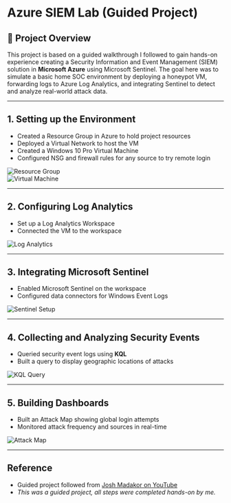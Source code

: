 # Azure SIEM Lab (Guided Project)

## 📌 Project Overview
This project is based on a guided walkthrough I followed to gain hands-on experience creating a Security Information and Event Management (SIEM) solution in **Microsoft Azure** using Microsoft Sentinel. The goal here was to simulate a basic home SOC environment by deploying a honeypot VM, forwarding logs to Azure Log Analytics, and integrating Sentinel to detect and analyze real-world attack data.

---

## 1. Setting up the Environment
- Created a Resource Group in Azure to hold project resources  
- Deployed a Virtual Network to host the VM  
- Created a Windows 10 Pro Virtual Machine  
- Configured NSG and firewall rules for any source to try remote login  

![Resource Group](https://github.com/user-attachments/assets/a58fdd65-fc1c-40b0-b813-7196bb153f67)  
![Virtual Machine](https://github.com/user-attachments/assets/f7ceb0cb-6cb4-497c-8161-c8953e1ec3fc)

---

## 2. Configuring Log Analytics
- Set up a Log Analytics Workspace  
- Connected the VM to the workspace  

![Log Analytics](https://github.com/user-attachments/assets/9f6b1661-86bb-4435-9906-bb0e00aba133)

---

## 3. Integrating Microsoft Sentinel
- Enabled Microsoft Sentinel on the workspace  
- Configured data connectors for Windows Event Logs   

![Sentinel Setup](https://github.com/user-attachments/assets/c9a8c382-a062-421d-9f30-79f71b499054)

---

## 4. Collecting and Analyzing Security Events
- Queried security event logs using **KQL**  
- Built a query to display geographic locations of attacks  

![KQL Query](https://github.com/user-attachments/assets/a77a2b66-0e5f-42af-82d5-e476f3c18c05)

---

## 5. Building Dashboards
- Built an Attack Map showing global login attempts  
- Monitored attack frequency and sources in real-time  

![Attack Map](https://github.com/user-attachments/assets/5b05ab17-45ff-434d-84a9-22d7e1ce5d7b)

---

## Reference
- Guided project followed from [Josh Madakor on YouTube](https://www.youtube.com/watch?v=g5JL2RIbThM&t=2933s)  
- *This was a guided project, all steps were completed hands-on by me.*

